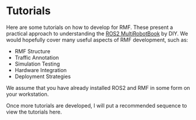 # Tutorials

Here are some tutorials on how to develop for RMF. These present a practical approach to understanding the [ROS2 MultiRobotBook](https://osrf.github.io/ros2multirobotbook/traffic-editor.html#gui-layout) by DIY. We would hopefully cover many useful aspects of RMF development, such as:

* RMF Structure
* Traffic Annotation
* Simulation Testing
* Hardware Integration
* Deployment Strategies

We assume that you have already installed ROS2 and RMF in some form on your workstation.

Once more tutorials are developed, I will put a recommended sequence to view the tutorials here.
